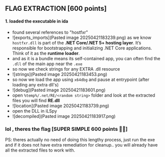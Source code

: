 ## FLAG EXTRACTION [600 points]

#### 1. loaded the executable in ida 
 * found several references to "hostfxr"
 * ![exports_imports](Pasted image 20250421183239.png)
    as we know `hostfxr.dll` is part of the **.NET Core/.NET 5+ hosting layer**. It’s responsible for bootstrapping and initializing .NET Core applications. Think of it as the **runtime loader**.
  * and as it is a bundle means its self-contained app, you can often find the `.dll` of the main app near the `.exe`
  * so now we check strings for any EXTRA .dll resource 
  * ![strings](Pasted image 20250421183453.png)
  * so now we load the app using `x64dbg` and pause at entrypoint (after loading any extra dll's)
  * ![debug](Pasted image 20250421183601.png)
  * open `%temp%/.net/RE/<random string>` folder and look at the extracted files you will find **RE.dll**
  * ![location](Pasted image 20250421183739.png)
  * open the DLL in iLSpy
  * ![decompiled](Pasted image 20250421183917.png)


### lol , theres the flag [SUPER SIMPLE 600 points 🚀🚀]

PS: theres actually no need of doing this lengthy process, just run the exe and if it does not have extra remediation for cleanup.. you will already have all the extracted files to work with.
